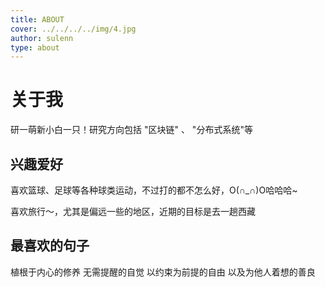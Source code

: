 ```yaml
---
title: ABOUT
cover: ../../../../img/4.jpg
author: sulenn
type: about
---
```


# 关于我

研一萌新小白一只！研究方向包括 "区块链" 、 "分布式系统"等

## 兴趣爱好

喜欢篮球、足球等各种球类运动，不过打的都不怎么好，O(∩_∩)O哈哈哈~

喜欢旅行～，尤其是偏远一些的地区，近期的目标是去一趟西藏

## 最喜欢的句子

植根于内心的修养 无需提醒的自觉 以约束为前提的自由 以及为他人着想的善良